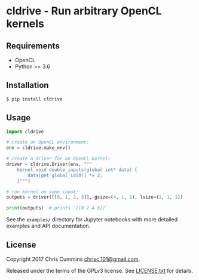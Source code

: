 # cldrive - Run arbitrary OpenCL kernels

## Requirements
* OpenCL
* Python >= 3.6

## Installation

```sh
$ pip install cldrive
```


## Usage

```py
import cldrive

# create an OpenCL environment:
env = cldrive.make_env()

# create a driver for an OpenCL kernel:
driver = cldrive.Driver(env, """
    kernel void double_inputs(global int* data) {
        data[get_global_id(0)] *= 2;
    }""")

# run kernel on some input:
outputs = driver([[0, 1, 2, 3]], gsize=(4, 1, 1), lsize=(1, 1, 1))

print(outputs)  # prints `[[0 2 4 6]]`
```

See the `examples/` directory for Jupyter notebooks with more detailed examples and API documentation.


## License

Copyright 2017 Chris Cummins <chrisc.101@gmail.com>.

Released under the terms of the GPLv3 license. See [LICENSE.txt](/LICENSE.txt)
for details.
